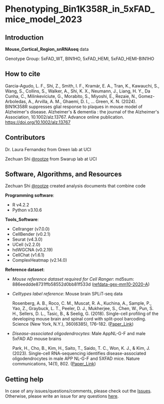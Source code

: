 # Phenotyping_Bin1K358R_in_5xFAD_mice_model_2023


Introduction
------------

**Mouse_Cortical_Region_snRNAseq** data

Genotype Group: 5xFAD_WT, BIN1HO, 5xFAD_HEMI, 5xFAD_HEMI-BIN1HO



How to cite
------------

Garcia-Agudo, L. F., Shi, Z., Smith, I. F., Kramár, E. A., Tran, K., Kawauchi, S., Wang, S., Collins, S., Walker, A., Shi, K. X., Neumann, J., Liang, H. Y., Da Cunha, C., Milinkeviciute, G., Morabito, S., Miyoshi, E., Rezaie, N., Gomez-Arboledas, A., Arvilla, A. M., Ghaemi, D. I., … Green, K. N. (2024). BIN1K358R suppresses glial response to plaques in mouse model of Alzheimer's disease. Alzheimer's & dementia : the journal of the Alzheimer's Association, 10.1002/alz.13767. Advance online publication. https://doi.org/10.1002/alz.13767


Contributors
------------

Dr. Laura Fernandez from Green lab at UCI

Zechuan Shi [@rootze](https://github.com/rootze) from Swarup lab at UCI



Software, Algorithms, and Resources
------------

Zechuan Shi [@rootze](https://github.com/rootze) created analysis documents that combine code

**Programming software**:
- R v4.2.2
- Python v3.10.6

**Tools_Software**:
- Cellranger (v7.0.0)
- CellBender (v0.2.1)
- Seurat (v4.3.0)
- UCell (v2.2.0)
- hdWGCNA (v0.2.19)
- CellChat (v1.6.1)
- ComplexHeatmap (v2.14.0)


**Reference dataset**:

- *Mouse reference dataset required for Cell Ranger*: md5sum: 886eeddde8731ffb58552d0bb81f533d ([refdata-gex-mm10-2020-A](https://support.10xgenomics.com/single-cell-gene-expression/software/downloads/latest))

- *Celltypes label reference*: Mouse brain SPLiT-seq data

  Rosenberg, A. B., Roco, C. M., Muscat, R. A., Kuchina, A., Sample, P., Yao, Z., Graybuck, L. T., Peeler, D. J., Mukherjee, S., Chen, W., Pun, S. H., Sellers, D. L., Tasic, B., & Seelig, G. (2018). Single-cell profiling of the developing mouse brain and spinal cord with split-pool barcoding. Science (New York, N.Y.), 360(6385), 176–182. ([Paper_Link](https://doi.org/10.1126/science.aam8999))

- *Disease-associated oligodendrocytes*: Male AppNL-G-F and male 5xFAD AD mouse brains

  Park, H., Cho, B., Kim, H., Saito, T., Saido, T. C., Won, K. J., & Kim, J. (2023). Single-cell RNA-sequencing identifies disease-associated oligodendrocytes in male APP NL-G-F and 5XFAD mice. Nature communications, 14(1), 802. ([Paper_Link](https://doi.org/10.1038/s41467-023-36519-8))


Getting help
------------
In case of any issues/questions/comments, please check out the [Issues](https://github.com/swaruplabUCI/Phenotyping_Bin1K358R_in_5xFAD_mice_model_2023/issues). Otherwise, please write an issue for any questions [here](https://github.com/swaruplabUCI/Phenotyping_Bin1K358R_in_5xFAD_mice_model_2023/issues).
